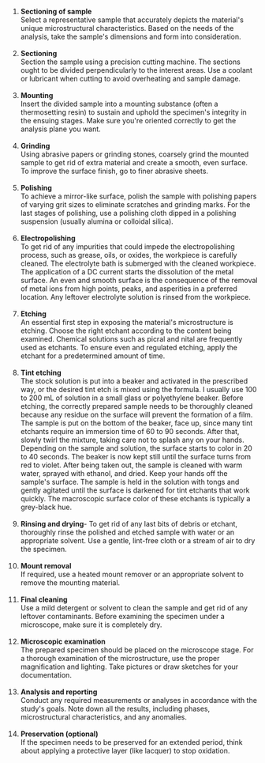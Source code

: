 1. <b>	Sectioning of sample</b><br> Select a representative sample that accurately depicts the material's unique microstructural characteristics. Based on the needs of the analysis, take the sample's dimensions and form into consideration.<br><br>
2. <b>	Sectioning</b><br> Section the sample using a precision cutting machine. The sections ought to be divided perpendicularly to the interest areas. Use a coolant or lubricant when cutting to avoid overheating and sample damage.<br><br>
3. <b>	Mounting</b><br> Insert the divided sample into a mounting substance (often a thermosetting resin) to sustain and uphold the specimen's integrity in the ensuing stages. Make sure you're oriented correctly to get the analysis plane you want.<br><br>
4. <b>	Grinding</b><br> Using abrasive papers or grinding stones, coarsely grind the mounted sample to get rid of extra material and create a smooth, even surface. To improve the surface finish, go to finer abrasive sheets.<br><br>
5. <b>	Polishing</b><br> To achieve a mirror-like surface, polish the sample with polishing papers of varying grit sizes to eliminate scratches and grinding marks. For the last stages of polishing, use a polishing cloth dipped in a polishing suspension (usually alumina or colloidal silica).<br><br>
6. <b>	Electropolishing</b><br> To get rid of any impurities that could impede the electropolishing process, such as grease, oils, or oxides, the workpiece is carefully cleaned. The electrolyte bath is submerged with the cleaned workpiece. The application of a DC current starts the dissolution of the metal surface. An even and smooth surface is the consequence of the removal of metal ions from high points, peaks, and asperities in a preferred location. Any leftover electrolyte solution is rinsed from the workpiece.<br><br>
7. <b>	Etching</b><br> An essential first step in exposing the material's microstructure is etching. Choose the right etchant according to the content being examined. Chemical solutions such as picral and nital are frequently used as etchants. To ensure even and regulated etching, apply the etchant for a predetermined amount of time.<br><br> 
8. <b> Tint etching</b><br> The stock solution is put into a beaker and activated in the prescribed way, or the desired tint etch is mixed using the formula. I usually use 100 to 200 mL of solution in a small glass or polyethylene beaker. Before etching, the correctly prepared sample needs to be thoroughly cleaned because any residue on the surface will prevent the formation of a film. The sample is put on the bottom of the beaker, face up, since many tint etchants require an immersion time of 60 to 90 seconds. After that, slowly twirl the mixture, taking care not to splash any on your hands. Depending on the sample and solution, the surface starts to color in 20 to 40 seconds. The beaker is now kept still until the surface turns from red to violet. After being taken out, the sample is cleaned with warm water, sprayed with ethanol, and dried. Keep your hands off the sample's surface. The sample is held in the solution with tongs and gently agitated until the surface is darkened for tint etchants that work quickly. The macroscopic surface color of these etchants is typically a grey-black hue.<br><br>
9. <b>	Rinsing and drying</b>- To get rid of any last bits of debris or etchant, thoroughly rinse the polished and etched sample with water or an appropriate solvent. Use a gentle, lint-free cloth or a stream of air to dry the specimen.<br><br>
10. <b>  Mount removal</b><br> If required, use a heated mount remover or an appropriate solvent to remove the mounting material.<br><br>
11. <b> 	Final cleaning</b><br> Use a mild detergent or solvent to clean the sample and get rid of any leftover contaminants. Before examining the specimen under a microscope, make sure it is completely dry.<br><br>
12. <b> 	Microscopic examination</b><br> The prepared specimen should be placed on the microscope stage. For a thorough examination of the microstructure, use the proper magnification and lighting. Take pictures or draw sketches for your documentation.<br><br>
13. <b> 	Analysis and reporting</b><br> Conduct any required measurements or analyses in accordance with the study's goals. Note down all the results, including phases, microstructural characteristics, and any anomalies.<br><br>
14. <b> 	Preservation (optional)</b><br> If the specimen needs to be preserved for an extended period, think about applying a protective layer (like lacquer) to stop oxidation.
